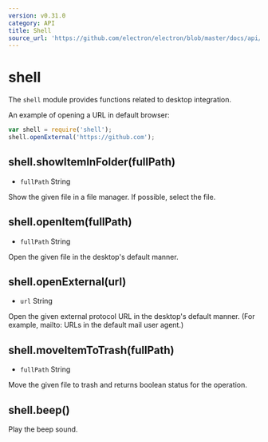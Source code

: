 ```yaml
---
version: v0.31.0
category: API
title: Shell
source_url: 'https://github.com/electron/electron/blob/master/docs/api/shell.md'
---
```


# shell

The `shell` module provides functions related to desktop integration.

An example of opening a URL in default browser:

```javascript
var shell = require('shell');
shell.openExternal('https://github.com');
```

## shell.showItemInFolder(fullPath)

* `fullPath` String

Show the given file in a file manager. If possible, select the file.

## shell.openItem(fullPath)

* `fullPath` String

Open the given file in the desktop's default manner.

## shell.openExternal(url)

* `url` String

Open the given external protocol URL in the desktop's default manner. (For
example, mailto: URLs in the default mail user agent.)

## shell.moveItemToTrash(fullPath)

* `fullPath` String

Move the given file to trash and returns boolean status for the operation.

## shell.beep()

Play the beep sound.
